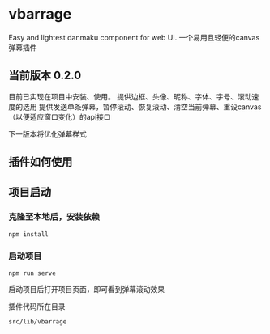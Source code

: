 # vbarrage

Easy and lightest danmaku component for web UI.
一个易用且轻便的canvas弹幕插件

## 当前版本 0.2.0

目前已实现在项目中安装、使用。
提供边框、头像、昵称、字体、字号、滚动速度的选用
提供发送单条弹幕，暂停滚动、恢复滚动、清空当前弹幕、重设canvas（以便适应窗口变化）的api接口

下一版本将优化弹幕样式


## 插件如何使用




## 项目启动

### 

### 克隆至本地后，安装依赖
```
npm install
```

### 启动项目
```
npm run serve
```

启动项目后打开项目页面，即可看到弹幕滚动效果


插件代码所在目录
```
src/lib/vbarrage
```